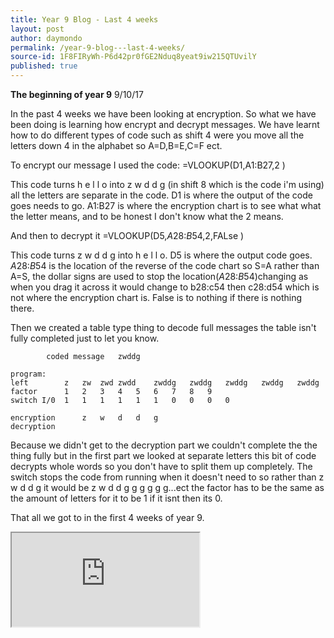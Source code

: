 ```yaml
---
title: Year 9 Blog - Last 4 weeks
layout: post
author: daymondo
permalink: /year-9-blog---last-4-weeks/
source-id: 1F8FIRyWh-P6d42pr0fGE2Nduq8yeat9iw215QTUvilY
published: true
---
```

**The beginning of year 9**                                                                                           9/10/17

In the past 4 weeks we have been looking at encryption. So what we have been doing is learning how encrypt and decrypt messages. We have learnt how to do different types of code such as shift 4 were you move all the letters down 4 in the alphabet so A=D,B=E,C=F ect. 

To encrypt our message I used the code:  =VLOOKUP(D1,A1:B27,2 ) 

This code turns h e l l o into z w d d g (in shift 8 which is the code i'm using) all the letters are separate in the code. D1 is where the output of the code goes needs to go. A1:B27 is where the encryption chart is to see what what the letter means, and to be honest I don't know what the 2 means. 

And then to decrypt it =VLOOKUP(D5,$A$28:$B$54,2,FALse ) 

This code turns z w d d g into h e l l o. D5 is where the output code goes. $A$28:$B$54 is the location of the reverse of the code chart so S=A rather than A=S, the dollar signs are used to stop the location($A$28:$B$54)changing as when you drag it across it would change to b28:c54 then c28:d54 which is not where the encryption chart is. False is to nothing if there is nothing there. 

Then we created a table type thing to decode full messages the table isn't fully completed just to let you know. 	

            coded message	zwddg										
												
	program:											
	left		z	zw	zwd	zwdd	zwddg	zwddg	zwddg	zwddg	zwddg	
	factor		1	2	3	4	5	6	7	8	9	
	switch I/0	1	1	1	1	1	1	0	0	0	0	
												
	encryption 		z	w	d	d	g					
	decryption 

											
Because we didn't get to the decryption part we couldn't complete the the thing fully but in the first part we looked at separate letters this bit of code decrypts whole words so you don't have to split them up completely. The switch stops the code from running when it doesn't need to so rather than z w d d g it would be z w d d g g g g g g...ect the factor has to be the same as the amount of letters for it to be 1 if it isnt then its 0.

That all we got to in the first 4 weeks of year 9. 												
<iframe src="https://docs.google.com/spreadsheets/d/e/2PACX-1vSY-U18x2e5F_RafKGEect9PAvsavZJ6YnpQNSsR5tgZiWeL8VN5lRfGaBMMaTlO83IRtpkK6EuDlaM/pubhtml?widget=true&amp;headers=false"></iframe>
